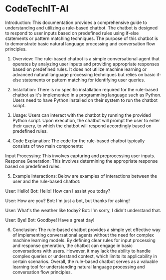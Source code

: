 # CodeTechIT-AI
Introduction:
               This documentation provides a comprehensive guide to understanding and utilizing a rule-based chatbot. 
               The chatbot is designed to respond to user inputs based on predefined rules using if-else statements or pattern matching techniques. 
               The purpose of this chatbot is to demonstrate basic natural language processing and conversation flow principles.
1. Overview:
The rule-based chatbot is a simple conversational agent that operates by analyzing user inputs and providing appropriate responses based on predefined rules. It does not utilize machine learning or advanced natural language processing techniques but relies on basic if-else statements or pattern matching for identifying user queries.

2. Installation:
There is no specific installation required for the rule-based chatbot as it's implemented in a programming language such as Python. Users need to have Python installed on their system to run the chatbot script.

3. Usage:
Users can interact with the chatbot by running the provided Python script. Upon execution, the chatbot will prompt the user to enter their query, to which the chatbot will respond accordingly based on predefined rules.

4. Code Explanation:
The code for the rule-based chatbot typically consists of two main components:

Input Processing: This involves capturing and preprocessing user inputs.
Response Generation: This involves determining the appropriate response based on predefined rules.

5. Example Interactions:
Below are examples of interactions between the user and the rule-based chatbot:

User: Hello!
Bot: Hello! How can I assist you today?

User: How are you?
Bot: I'm just a bot, but thanks for asking!

User: What's the weather like today?
Bot: I'm sorry, I didn't understand that.

User: Bye!
Bot: Goodbye! Have a great day!

6. Conclusion:
The rule-based chatbot provides a simple yet effective way of implementing conversational agents without the need for complex machine learning models. By defining clear rules for input processing and response generation, the chatbot can engage in basic conversations with users. However, it may lack the ability to handle complex queries or understand context, which limits its applicability in certain scenarios. Overall, the rule-based chatbot serves as a valuable learning tool for understanding natural language processing and conversation flow principles.
